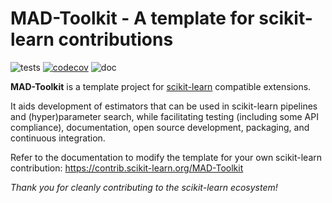MAD-Toolkit - A template for scikit-learn contributions
============================================================

![tests](https://github.com/scikit-learn-contrib/MAD-Toolkit/actions/workflows/python-app.yml/badge.svg)
[![codecov](https://codecov.io/gh/scikit-learn-contrib/MAD-Toolkit/graph/badge.svg?token=L0XPWwoPLw)](https://codecov.io/gh/scikit-learn-contrib/MAD-Toolkit)
![doc](https://github.com/scikit-learn-contrib/MAD-Toolkit/actions/workflows/deploy-gh-pages.yml/badge.svg)

**MAD-Toolkit** is a template project for [scikit-learn](https://scikit-learn.org)
compatible extensions.

It aids development of estimators that can be used in scikit-learn pipelines and
(hyper)parameter search, while facilitating testing (including some API compliance),
documentation, open source development, packaging, and continuous integration.

Refer to the documentation to modify the template for your own scikit-learn
contribution: https://contrib.scikit-learn.org/MAD-Toolkit

*Thank you for cleanly contributing to the scikit-learn ecosystem!*
